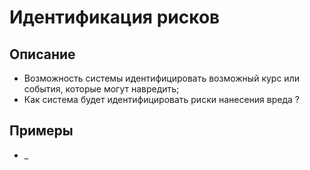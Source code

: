 # Идентификация рисков
## Описание
- Возможность системы идентифицировать возможный курс или события, которые могут навредить;
- Как система будет идентифицировать риски нанесения вреда ?
## Примеры
- _